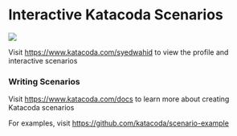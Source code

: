 # Interactive Katacoda Scenarios

[![](http://shields.katacoda.com/katacoda/syedwahid/count.svg)](https://www.katacoda.com/syedwahid "Get your profile on Katacoda.com")

Visit https://www.katacoda.com/syedwahid to view the profile and interactive scenarios

### Writing Scenarios
Visit https://www.katacoda.com/docs to learn more about creating Katacoda scenarios

For examples, visit https://github.com/katacoda/scenario-example
